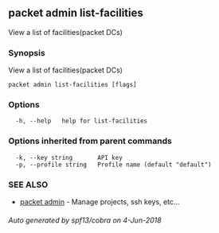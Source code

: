 ## packet admin list-facilities

View a list of facilities(packet DCs)

### Synopsis

View a list of facilities(packet DCs)

```
packet admin list-facilities [flags]
```

### Options

```
  -h, --help   help for list-facilities
```

### Options inherited from parent commands

```
  -k, --key string       API key
  -p, --profile string   Profile name (default "default")
```

### SEE ALSO

* [packet admin](packet_admin.md)	 - Manage projects, ssh keys, etc...

###### Auto generated by spf13/cobra on 4-Jun-2018
